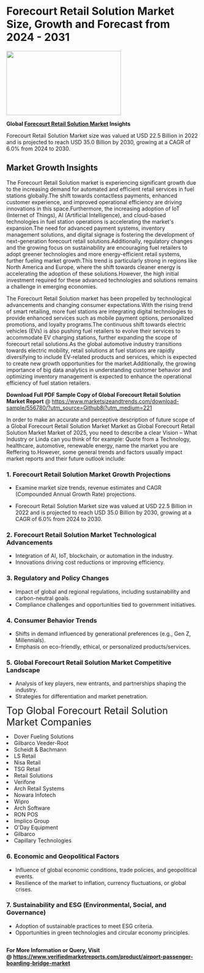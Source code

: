 <H1>Forecourt Retail Solution Market Size, Growth and Forecast from 2024 - 2031</H1><img class="aligncenter size-medium wp-image-584254" src="https://thirdeyenews.in/wp-content/uploads/2024/09/Global-Market-Research-300x168.jpeg" alt="" width="300" height="168" /><p><strong>Global&nbsp;<a href="https://www.marketsizeandtrends.com/download-sample/556780/?utm_source=Github8j?utm_medium=221">Forecourt Retail Solution Market</a> Insights</strong></p><p>Forecourt Retail Solution Market size was valued at USD 22.5 Billion in 2022 and is projected to reach USD 35.0 Billion by 2030, growing at a CAGR of 6.0% from 2024 to 2030.</p><p><h2>Market Growth Insights</h2> <p>The Forecourt Retail Solution market is experiencing significant growth due to the increasing demand for automated and efficient retail services in fuel stations globally.The shift towards contactless payments, enhanced customer experience, and improved operational efficiency are driving innovations in this space.Furthermore, the increasing adoption of IoT (Internet of Things), AI (Artificial Intelligence), and cloud-based technologies in fuel station operations is accelerating the market's expansion.The need for advanced payment systems, inventory management solutions, and digital signage is fostering the development of next-generation forecourt retail solutions.Additionally, regulatory changes and the growing focus on sustainability are encouraging fuel retailers to adopt greener technologies and more energy-efficient retail systems, further fueling market growth.This trend is particularly strong in regions like North America and Europe, where the shift towards cleaner energy is accelerating the adoption of these solutions.However, the high initial investment required for these advanced technologies and solutions remains a challenge in emerging economies.</p> <p>The Forecourt Retail Solution market has been propelled by technological advancements and changing consumer expectations.With the rising trend of smart retailing, more fuel stations are integrating digital technologies to provide enhanced services such as mobile payment options, personalized promotions, and loyalty programs.The continuous shift towards electric vehicles (EVs) is also pushing fuel retailers to evolve their services to accommodate EV charging stations, further expanding the scope of forecourt retail solutions.As the global automotive industry transitions towards electric mobility, retail solutions at fuel stations are rapidly diversifying to include EV-related products and services, which is expected to create new growth opportunities for the market.Additionally, the growing importance of big data analytics in understanding customer behavior and optimizing inventory management is expected to enhance the operational efficiency of fuel station retailers.</p> <p><span class=""><strong>Download Full PDF Sample Copy of Global Forecourt Retail Solution Market Report</strong> @ <a href="https://www.marketsizeandtrends.com/download-sample/556780/?utm_source=Github8j?utm_medium=221" target="_blank">https://www.marketsizeandtrends.com/download-sample/556780/?utm_source=Github8j?utm_medium=221</a></span></p><p>In order to make an accurate and perceptive description of future scope of a Global&nbsp;Forecourt Retail Solution Market Market as Global&nbsp;Forecourt Retail Solution Market Market of 2025, you need to describe a clear Vision &ndash; What Industry or Linda can you think of for example: Quote from a Technology, healthcare, automotive, renewable energy, name the market you are Reffering to.However, some general trends and factors usually impact market reports and their future outlook include:</p><h3>1.&nbsp;<strong>Forecourt Retail Solution Market Growth Projections</strong></h3><ul><li>Examine market size trends, revenue estimates and CAGR (Compounded Annual Growth Rate) projections.</li><li><p>Forecourt Retail Solution Market size was valued at USD 22.5 Billion in 2022 and is projected to reach USD 35.0 Billion by 2030, growing at a CAGR of 6.0% from 2024 to 2030.</p></li></ul><h3>2.&nbsp;<strong>Forecourt Retail Solution Market Technological Advancements</strong></h3><ul><li>Integration of AI, IoT, blockchain, or automation in the industry.</li><li>Innovations driving cost reductions or improving efficiency.</li></ul><h3>3.&nbsp;<strong>Regulatory and Policy Changes</strong></h3><ul><li>Impact of global and regional regulations, including sustainability and carbon-neutral goals.</li><li>Compliance challenges and opportunities tied to government initiatives.</li></ul><h3>4.&nbsp;<strong>Consumer Behavior Trends</strong></h3><ul><li>Shifts in demand influenced by generational preferences (e.g., Gen Z, Millennials).</li><li>Emphasis on eco-friendly, ethical, or personalized products/services.</li></ul><h3>5.&nbsp;<strong>Global Forecourt Retail Solution Market Competitive Landscape</strong></h3><ul><li>Analysis of key players, new entrants, and partnerships shaping the industry.</li><li>Strategies for differentiation and market penetration.</li></ul><p data-pm-slice="1 1 []"><span style="color: inherit; font-family: inherit; font-size: 25px;">Top Global Forecourt Retail Solution Market Companies</span></p><div class="" data-test-id=""><p><li>Dover Fueling Solutions</li><li> Gilbarco Veeder-Root</li><li> Scheidt & Bachmann</li><li> LS Retail</li><li> Nisa Retail</li><li> TSG Retail</li><li> Retail Solutions</li><li> Verifone</li><li> Arch Retail Systems</li><li> Nowara Infotech</li><li> Wipro</li><li> Arch Software</li><li> RON POS</li><li> Implico Group</li><li> O'Day Equipment</li><li> Gilbarco</li><li> Capillary Technologies</li></p></div><h3>6.&nbsp;<strong>Economic and Geopolitical Factors</strong></h3><ul><li>Influence of global economic conditions, trade policies, and geopolitical events.</li><li>Resilience of the market to inflation, currency fluctuations, or global crises.</li></ul><h3>7.&nbsp;<strong>Sustainability and ESG (Environmental, Social, and Governance)</strong></h3><ul><li>Adoption of sustainable practices to meet ESG criteria.</li><li>Opportunities in green technologies and circular economy principles.</li></ul><h2><strong style="font-size: 14px;">For More Information or Query, Visit @&nbsp;</strong><a style="background-color: #ffffff; font-size: 14px;" href="https://www.marketsizeandtrends.com/report/forecourt-retail-solution-market/" target="_blank">https://www.verifiedmarketreports.com/product/airport-passenger-boarding-bridge-market</a></h2>